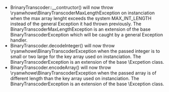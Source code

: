 * BrinaryTranscoder::__contructor() will now throw \ryanwhowe\BinaryTranscoderMaxLengthException on instanciation when the max array lenght exceeds the system MAX_INT_LENGTH instead of the general Exception it had thrown previously.  The BinaryTranscoderMaxLengthException is an extension of the base BinaryTranscoderException which will be caught by a general Exception handler.
* BinaryTranscoder.decodeInteger() will now throw \ryanwhowe\BinaryTranscoderException when the passed integer is to small or two large for the key array used on instanciation.  The BinaryTranscoderException is an extension of the base \Excpetion class.
* BinaryTranscoder.encodeArray() will now throw \ryanwhowe\BinaryTranscoderException when the passed array is of different length than the key array used on instanciation.  The BinaryTranscoderException is an extension of the base \Exception class.
